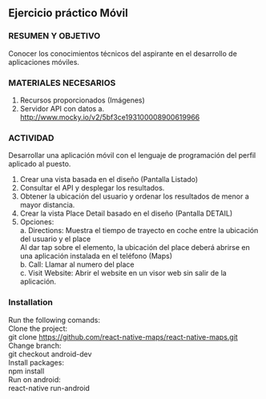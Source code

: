  ## Ejercicio práctico Móvil

### RESUMEN Y OBJETIVO
Conocer los conocimientos técnicos del aspirante en el desarrollo de aplicaciones móviles.

### MATERIALES NECESARIOS
1.	Recursos proporcionados (Imágenes)
2.	Servidor API con datos
a.	http://www.mocky.io/v2/5bf3ce193100008900619966

### ACTIVIDAD
Desarrollar una aplicación móvil con el lenguaje de programación del perfil aplicado al puesto.
1.	Crear una vista basada en el diseño  (Pantalla Listado)  
2.	Consultar el API y desplegar los resultados.  
3.	Obtener la ubicación del usuario y ordenar los resultados de menor a  mayor distancia.  
4.	Crear la vista Place Detail basado en el diseño (Pantalla DETAIL)  
5.	Opciones:  
    a.	Directions: Muestra el tiempo de trayecto en coche entre la ubicación del usuario y el place   
    	    Al dar tap sobre el elemento, la ubicación del place deberá abrirse en una aplicación instalada en el teléfono (Maps)  
    b.	Call: Llamar al numero del place  
    c.	Visit Website: Abrir el website en un visor web sin salir de la aplicación.  


### Installation

Run the following comands:  
    Clone the project:  
        git clone https://github.com/react-native-maps/react-native-maps.git  
    Change branch:  
        git checkout android-dev  
    Install packages:  
        npm install  
    Run on android:  
        react-native run-android  

